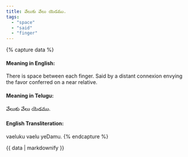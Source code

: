 ```yaml
---
title: వేలుకు వేలు యెడము.
tags:
  - "space"
  - "said"
  - "finger"
---
```


{% capture data %}
#### Meaning in English:
There is space between each finger.
Said by a distant connexion envying the favor conferred on a near relative.

#### Meaning in Telugu:
వేలుకు వేలు యెడము.

#### English Transliteration:
vaeluku vaelu yeDamu.
{% endcapture %}

{{ data | markdownify }}

